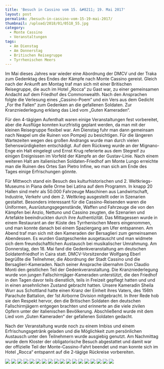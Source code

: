 ```yaml
---
title: 'Besuch in Cassino vom 15. &#8211; 19. Mai 2017'
layout: post
permalink: /besuch-in-cassino-vom-15-19-mai-2017/
thumbnail: /upload/2018/01/0518_55.jpg
category:
  - Monte Cassino
  - Veranstaltungen
tags:
  - Am Dienstag
  - Am Donnerstag
  - Britischen Reisegruppe
  - Tyrrhenischen Meers
---
```

Im Mai dieses Jahres war wieder eine Abordnung der DMCV und der Traka zum Gedenktag des Endes der Kämpfe nach Monte Cassino gereist.
Gleich nach der Ankunft am Montag traf man sich mit einer Britischen Reisegruppe, die auch im Hotel „Rocca“ zu Gast war, zu einer gemeinsamen Andacht auf dem Friedhof des Commonwealth. Nach den Ansprachen folgte die Verlesung eines „Cassino-Poem“ und ein Vers aus dem Gedicht „For the Fallen“ zum Gedenken an die gefallenen Soldaten. Zur Kranzniederlegung erklang das Lied vom „Guten Kameraden“.

Für den 4-tägigen Aufenthalt waren einige Veranstaltungen fest vorbereitet, aber die Ausflüge konnten kurzfristig geplant werden, da man mit der kleinen Reisegruppe flexibel war.
Am Dienstag fuhr man dann gemeinsam nach Neapel um die Ruinen von Pompeji zu besichtigen. Für die längeren Wartezeiten wegen des großen Andrangs wurde man durch vielen Sehenswürdigkeiten entschädigt. Auf dem Rückweg wurde an der Mignano-Enge ein Halt eingelegt und Ernst Krug referierte aus dem Stegreif zu einigen Ereignissen im Vorfeld der Kämpfe an der Gustav-Linie. Nach einem weiteren Halt am italienischen Soldaten-Friedhof am Monte Lungo erreichte man die Ruinen des Ortes San Pietro Infine, wo man sich am Ende des Tages einige Erfrischungen gönnte.

Für Mittwoch stand ein Besuch des kulturhistorischen und 2. Weltkriegs- Museums in Piana delle Orme bei Latina auf dem Programm. In knapp 20 Hallen sind mehr als 50.000 Fahrzeuge Maschinen aus Landwirtschaft, Industrie, Verkehr und dem 2. Weltkrieg ausgestellt oder in Szenarien gestaltet. Besonders interessant für die Cassino-Reisenden waren die Uniformen, Ausrüstungsgegenstände, Waffen und Fahrzeuge die von den Kämpfen bei Anzio, Nettuno und Cassino zeugten, die Szenarien und Artefakte beeindruckten durch ihre Authentizität. Das Mittagessen wurde in einem Restaurant an der Küste des Tyrrhenischen Meers eingenommen, und man konnte danach bei einem Spaziergang am Ufer entspannen. Am Abend traf man sich mit den Kameraden der Bersaglieri zum gemeinsamen Abendessen. Es wurden Gastgeschenke ausgetauscht und man widmete sich dem freundschaftlichen Austausch bei musikalischer Umrahmung.
Am Donnerstag, den 18. Mai fand die Gedenkveranstaltung am deutschen Soldatenfriedhof in Caira statt. DMCV-Vorsitzender Wolfgang Eberl begrüßte die Teilnehmer, die Abordnung der Stadt Cassino und die Bersaglieri-Kameraden. Nach seiner Ansprache übernahm Don Claudio Monti den geistlichen Teil der Gedenkveranstaltung. Die Kranzniederlegung wurde von jungen Fallschirmjäger-Kameraden unterstützt, die den Friedhof in den Tagen davor teils dienstlich, teils in Freizeit gepflegt hatten und und in einen ansehnlichen Zustand gebracht hatten.
Unsere Kameradin Sheila Wurr aus Schottland hatte einen Kranz der Einheit ihres Vaters, des 156th Parachute Battalion, der 1st Airborne Division mitgebracht. In Ihrer Rede hob sie den Respekt hervor, den die Britischen Soldaten den deutschen Fallschirmjägern entgegen brachten und erinnerte an die viele zivilen Opfern unter der italienischen Bevölkerung. Abschließend wurde mit dem Lied vom „Guten Kameraden“ der gefallenen Soldaten gedacht.

Nach der Veranstaltung wurde noch zu einem Imbiss und einem Erfrischungsgetränk geladen und die Möglichkeit zum persönlichen Austausch unter den Teilnehmern wurde ausgiebig genutzt.
Am Nachmittag wurde dem Kloster der obligatorische Besuch abgestattet und damit war der offizielle Teil der Monte-Cassino-Fahrt beendet und man konnte sich im Hotel „Rocca“ entspannt auf die 2-tägige Rückreise vorbereiten.

[![](/upload/2018/01/0515_1.jpg)](/upload/2018/01/0515_1.jpg)
[![](/upload/2018/01/0515_2.jpg)](/upload/2018/01/0515_2.jpg)
[![](/upload/2018/01/0515_3.jpg)](/upload/2018/01/0515_3.jpg)
[![](/upload/2018/01/0515_4.jpg)](/upload/2018/01/0515_4.jpg)
[![](/upload/2018/01/0516_1.jpg)](/upload/2018/01/0516_1.jpg)
[![](/upload/2018/01/0516_2.jpg)](/upload/2018/01/0516_2.jpg)
[![](/upload/2018/01/0516_3.jpg)](/upload/2018/01/0516_3.jpg)
[![](/upload/2018/01/0516_4.jpg)](/upload/2018/01/0516_4.jpg)
[![](/upload/2018/01/0518_1.jpg)](/upload/2018/01/0518_1.jpg)
[![](/upload/2018/01/0518_2.jpg)](/upload/2018/01/0518_2.jpg)
[![](/upload/2018/01/0518_13.jpg)](/upload/2018/01/0518_13.jpg)
[![](/upload/2018/01/0518_17.jpg)](/upload/2018/01/0518_17.jpg)
[![](/upload/2018/01/0518_22.jpg)](/upload/2018/01/0518_22.jpg)
[![](/upload/2018/01/0518_30.jpg)](/upload/2018/01/0518_30.jpg)
[![](/upload/2018/01/0518_35.jpg)](/upload/2018/01/0518_35.jpg)
[![](/upload/2018/01/0518_46.jpg)](/upload/2018/01/0518_46.jpg)
[![](/upload/2018/01/0518_50.jpg)](/upload/2018/01/0518_50.jpg)
[![](/upload/2018/01/0518_69.jpg)](/upload/2018/01/0518_69.jpg)
